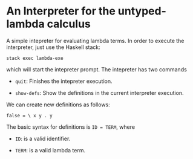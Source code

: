 # An Interpreter for the untyped-lambda calculus


A simple intepreter for evaluating lambda terms. In order to execute the interpreter, just 
use the Haskell stack:


```
stack exec lambda-exe
```

which will start the intepreter prompt. The intepreter has two commands

- `quit`: Finishes the intepreter execution.

- `show-defs`: Show the definitions in the current interpreter execution.

We can create new definitions as follows:

```
false = \ x y . y
```

The basic syntax for definitions is `ID = TERM`, where

- `ID`: is a valid identifier.

- `TERM`: is a valid lambda term.


